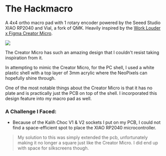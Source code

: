 # The Hackmacro
A 4x4 ortho macro pad with 1 rotary encoder powered by the Seeed Studio XIAO RP2040 and Vial, a fork of QMK. Heavily inspired by the [Work Louder x Figma Creator Micro](https://worklouder.cc/figma/).

![](https://i.imgur.com/Z6xTcVo.png)

The Creator Micro has such an amazing design that I couldn't resist taking inspiration from it. 

In attempting to mimic the Creator Micro, for the PC shell, I used a white plastic shell with a top layer of 3mm acrylic where the NeoPixels can hopefully shine through.

One of the most notable things about the Creator Micro is that it has no plate and is practically just the PCB on top of the shell. I incorporated this design feature into my macro pad as well.

### A Challenge I Faced:
- Because of the Kalih Choc V1 & V2 sockets I put on my PCB, I could not find a space-efficient spot to place the XIAO RP2040 microcontroller.
> My solution to this was simply extended the pcb, unfortunately making it no longer a square just like the Creator Micro. I did end up with space for silkscreens though.
